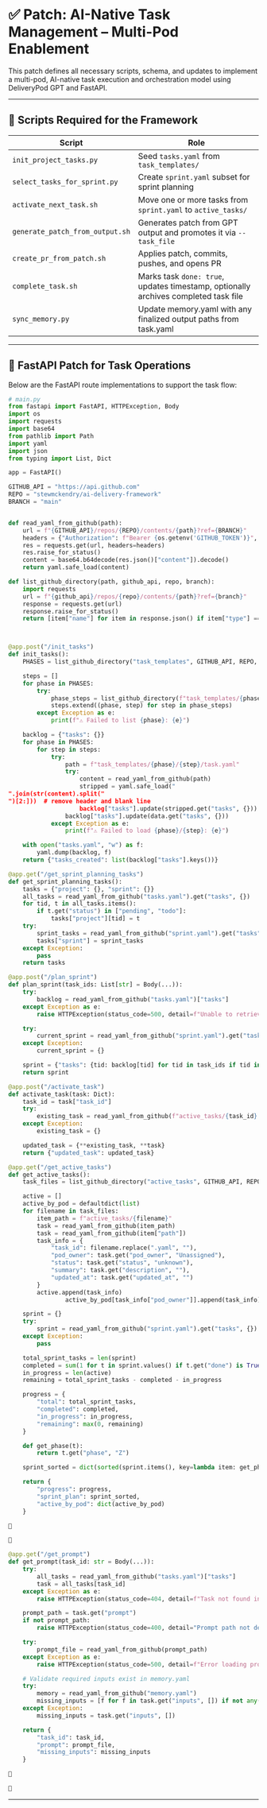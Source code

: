 # ✅ Patch: AI-Native Task Management – Multi-Pod Enablement

This patch defines all necessary scripts, schema, and updates to implement a multi-pod, AI-native task execution and orchestration model using DeliveryPod GPT and FastAPI.

---

## 📁 Scripts Required for the Framework

| Script | Role |
|--------|------|
| `init_project_tasks.py` | Seed `tasks.yaml` from `task_templates/` |
| `select_tasks_for_sprint.py` | Create `sprint.yaml` subset for sprint planning |
| `activate_next_task.sh` | Move one or more tasks from `sprint.yaml` to `active_tasks/` |
| `generate_patch_from_output.sh` | Generates patch from GPT output and promotes it via `--task_file` |
| `create_pr_from_patch.sh` | Applies patch, commits, pushes, and opens PR |
| `complete_task.sh` | Marks task `done: true`, updates timestamp, optionally archives completed task file |
| `sync_memory.py` | Update memory.yaml with any finalized output paths from task.yaml |

---

## 🧠 FastAPI Patch for Task Operations

Below are the FastAPI route implementations to support the task flow:

```python
# main.py
from fastapi import FastAPI, HTTPException, Body
import os
import requests
import base64
from pathlib import Path
import yaml
import json
from typing import List, Dict

app = FastAPI()

GITHUB_API = "https://api.github.com"
REPO = "stewmckendry/ai-delivery-framework"
BRANCH = "main"


def read_yaml_from_github(path):
    url = f"{GITHUB_API}/repos/{REPO}/contents/{path}?ref={BRANCH}"
    headers = {"Authorization": f"Bearer {os.getenv('GITHUB_TOKEN')}", "Accept": "application/vnd.github+json"}
    res = requests.get(url, headers=headers)
    res.raise_for_status()
    content = base64.b64decode(res.json()["content"]).decode()
    return yaml.safe_load(content)

def list_github_directory(path, github_api, repo, branch):
    import requests
    url = f"{github_api}/repos/{repo}/contents/{path}?ref={branch}"
    response = requests.get(url)
    response.raise_for_status()
    return [item["name"] for item in response.json() if item["type"] == "dir"]



@app.post("/init_tasks")
def init_tasks():
    PHASES = list_github_directory("task_templates", GITHUB_API, REPO, BRANCH)

    steps = []
    for phase in PHASES:
        try:
            phase_steps = list_github_directory(f"task_templates/{phase}", GITHUB_API, REPO, BRANCH)
            steps.extend((phase, step) for step in phase_steps)
        except Exception as e:
            print(f"⚠️ Failed to list {phase}: {e}")

    backlog = {"tasks": {}}
    for phase in PHASES:
        for step in steps:
            try:
                path = f"task_templates/{phase}/{step}/task.yaml"
                try:
                    content = read_yaml_from_github(path)
                    stripped = yaml.safe_load("
".join(str(content).split("
")[2:]))  # remove header and blank line
                    backlog["tasks"].update(stripped.get("tasks", {}))
                backlog["tasks"].update(data.get("tasks", {}))
            except Exception as e:
                print(f"⚠️ Failed to load {phase}/{step}: {e}")

    with open("tasks.yaml", "w") as f:
        yaml.dump(backlog, f)
    return {"tasks_created": list(backlog["tasks"].keys())}

@app.get("/get_sprint_planning_tasks")
def get_sprint_planning_tasks():
    tasks = {"project": {}, "sprint": {}}
    all_tasks = read_yaml_from_github("tasks.yaml").get("tasks", {})
    for tid, t in all_tasks.items():
        if t.get("status") in ["pending", "todo"]:
            tasks["project"][tid] = t
    try:
        sprint_tasks = read_yaml_from_github("sprint.yaml").get("tasks", {})
        tasks["sprint"] = sprint_tasks
    except Exception:
        pass
    return tasks

@app.post("/plan_sprint")
def plan_sprint(task_ids: List[str] = Body(...)):
    try:
        backlog = read_yaml_from_github("tasks.yaml")["tasks"]
    except Exception as e:
        raise HTTPException(status_code=500, detail=f"Unable to retrieve tasks.yaml: {e}")

    try:
        current_sprint = read_yaml_from_github("sprint.yaml").get("tasks", {})
    except Exception:
        current_sprint = {}

    sprint = {"tasks": {tid: backlog[tid] for tid in task_ids if tid in backlog}}
    return sprint

@app.post("/activate_task")
def activate_task(task: Dict):
    task_id = task["task_id"]
    try:
        existing_task = read_yaml_from_github(f"active_tasks/{task_id}.yaml")
    except Exception:
        existing_task = {}

    updated_task = {**existing_task, **task}
    return {"updated_task": updated_task}

@app.get("/get_active_tasks")
def get_active_tasks():
    task_files = list_github_directory("active_tasks", GITHUB_API, REPO, BRANCH)

    active = []
    active_by_pod = defaultdict(list)
    for filename in task_files:
        item_path = f"active_tasks/{filename}"
        task = read_yaml_from_github(item_path)
        task = read_yaml_from_github(item["path"])
        task_info = {
            "task_id": filename.replace(".yaml", ""),
            "pod_owner": task.get("pod_owner", "Unassigned"),
            "status": task.get("status", "unknown"),
            "summary": task.get("description", ""),
            "updated_at": task.get("updated_at", "")
        }
        active.append(task_info)
                active_by_pod[task_info["pod_owner"]].append(task_info)

    sprint = {}
    try:
        sprint = read_yaml_from_github("sprint.yaml").get("tasks", {})
    except Exception:
        pass

    total_sprint_tasks = len(sprint)
    completed = sum(1 for t in sprint.values() if t.get("done") is True)
    in_progress = len(active)
    remaining = total_sprint_tasks - completed - in_progress

    progress = {
        "total": total_sprint_tasks,
        "completed": completed,
        "in_progress": in_progress,
        "remaining": max(0, remaining)
    }

    def get_phase(t):
        return t.get("phase", "Z")

    sprint_sorted = dict(sorted(sprint.items(), key=lambda item: get_phase(item[1])))

    return {
        "progress": progress,
        "sprint_plan": sprint_sorted,
        "active_by_pod": dict(active_by_pod)
    }





@app.get("/get_prompt")
def get_prompt(task_id: str = Body(...)):
    try:
        all_tasks = read_yaml_from_github("tasks.yaml")["tasks"]
        task = all_tasks[task_id]
    except Exception as e:
        raise HTTPException(status_code=404, detail=f"Task not found in tasks.yaml: {e}")

    prompt_path = task.get("prompt")
    if not prompt_path:
        raise HTTPException(status_code=400, detail="Prompt path not defined in task")

    try:
        prompt_file = read_yaml_from_github(prompt_path)
    except Exception as e:
        raise HTTPException(status_code=500, detail=f"Error loading prompt: {e}")

    # Validate required inputs exist in memory.yaml
    try:
        memory = read_yaml_from_github("memory.yaml")
        missing_inputs = [f for f in task.get("inputs", []) if not any(m.get("path") == f for m in memory.get("files", []))]
    except Exception:
        missing_inputs = task.get("inputs", [])

    return {
        "task_id": task_id,
        "prompt": prompt_file,
        "missing_inputs": missing_inputs
    }




```

---
